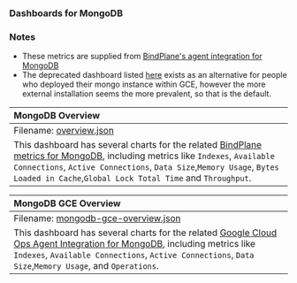 ### Dashboards for MongoDB

### Notes

- These metrics are supplied from [BindPlane's agent integration for MongoDB](https://docs.bindplane.bluemedora.com/docs/stackdriver-agent-migration-mongodb)
- The deprecated dashboard listed [here](./deprecated/overview.json) exists as an alternative for people who deployed their mongo instance within GCE, however the more external installation seems the more prevalent, so that is the default. 

|MongoDB Overview|
|:------------------|
|Filename: [overview.json](overview.json)|
|This dashboard has several charts for the related [BindPlane metrics for MongoDB](https://docs.bindplane.bluemedora.com/docs/stackdriver-metrics-mongodb), including metrics like `Indexes`, `Available Connections`, `Active Connections`, `Data Size`,`Memory Usage`, `Bytes Loaded in Cache`,`Global Lock Total Time` and `Throughput`.|



|MongoDB GCE Overview|
|:------------------|
|Filename: [mongodb-gce-overview.json](mongodb-gce-overview.json)|
|This dashboard has several charts for the related [Google Cloud Ops Agent Integration for MongoDB](https://github.com/GoogleCloudPlatform/ops-agent/tree/master/docs/mongodb.md), including metrics like `Indexes`, `Available Connections`, `Active Connections`, `Data Size`,`Memory Usage`, and `Operations`.|
